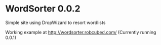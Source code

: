 WordSorter 0.0.2
==========

Simple site using DropWizard to resort wordlists


Working example at http://wordsorter.robcubed.com/ (Currently running 0.0.1)
